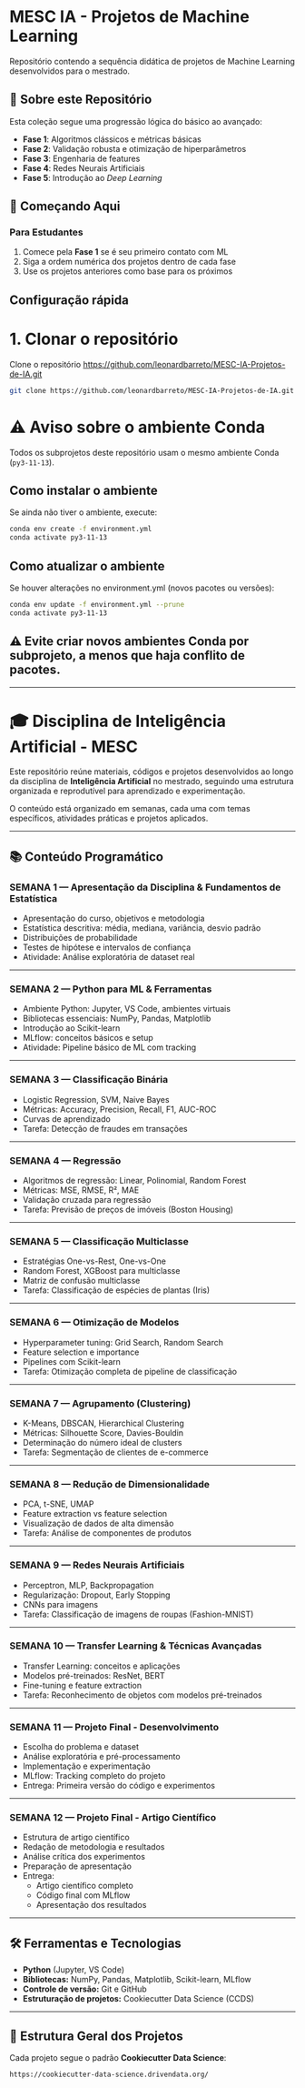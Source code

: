 # MESC IA - Projetos de Machine Learning

Repositório contendo a sequência didática de projetos de Machine Learning desenvolvidos para o mestrado.

## 🎯 Sobre este Repositório

Esta coleção segue uma progressão lógica do básico ao avançado:
- **Fase 1**: Algoritmos clássicos e métricas básicas
- **Fase 2**: Validação robusta e otimização de hiperparâmetros  
- **Fase 3**: Engenharia de features
- **Fase 4**: Redes Neurais Artificiais
- **Fase 5**: Introdução ao _Deep Learning_


## 🚀 Começando Aqui

### Para Estudantes
1. Comece pela **Fase 1** se é seu primeiro contato com ML
2. Siga a ordem numérica dos projetos dentro de cada fase
3. Use os projetos anteriores como base para os próximos

## Configuração rápida

# 1. Clonar o repositório 
Clone o repositório https://github.com/leonardbarreto/MESC-IA-Projetos-de-IA.git
```bash
git clone https://github.com/leonardbarreto/MESC-IA-Projetos-de-IA.git
```
# ⚠️ Aviso sobre o ambiente Conda

Todos os subprojetos deste repositório usam o mesmo ambiente Conda (`py3-11-13`).

## Como instalar o ambiente
Se ainda não tiver o ambiente, execute:
```bash
conda env create -f environment.yml
conda activate py3-11-13
```
## Como atualizar o ambiente
Se houver alterações no environment.yml (novos pacotes ou versões):
```bash
conda env update -f environment.yml --prune
conda activate py3-11-13
```

## ⚠️ Evite criar novos ambientes Conda por subprojeto, a menos que haja conflito de pacotes.

---

# 🎓 Disciplina de Inteligência Artificial - MESC

Este repositório reúne materiais, códigos e projetos desenvolvidos ao longo da disciplina de **Inteligência Artificial** no mestrado, seguindo uma estrutura organizada e reprodutível para aprendizado e experimentação.

O conteúdo está organizado em semanas, cada uma com temas específicos, atividades práticas e projetos aplicados.

---

## 📚 Conteúdo Programático

### **SEMANA 1 — Apresentação da Disciplina & Fundamentos de Estatística**
- Apresentação do curso, objetivos e metodologia
- Estatística descritiva: média, mediana, variância, desvio padrão
- Distribuições de probabilidade
- Testes de hipótese e intervalos de confiança
- Atividade: Análise exploratória de dataset real

---

### **SEMANA 2 — Python para ML & Ferramentas**
- Ambiente Python: Jupyter, VS Code, ambientes virtuais
- Bibliotecas essenciais: NumPy, Pandas, Matplotlib
- Introdução ao Scikit-learn
- MLflow: conceitos básicos e setup
- Atividade: Pipeline básico de ML com tracking

---
### **SEMANA 3 — Classificação Binária**
- Logistic Regression, SVM, Naive Bayes
- Métricas: Accuracy, Precision, Recall, F1, AUC-ROC
- Curvas de aprendizado
- Tarefa: Detecção de fraudes em transações

---

### **SEMANA 4 — Regressão**
- Algoritmos de regressão: Linear, Polinomial, Random Forest
- Métricas: MSE, RMSE, R², MAE
- Validação cruzada para regressão
- Tarefa: Previsão de preços de imóveis (Boston Housing)

---

### **SEMANA 5 — Classificação Multiclasse**
- Estratégias One-vs-Rest, One-vs-One
- Random Forest, XGBoost para multiclasse
- Matriz de confusão multiclasse
- Tarefa: Classificação de espécies de plantas (Iris)

---

### **SEMANA 6 — Otimização de Modelos**
- Hyperparameter tuning: Grid Search, Random Search
- Feature selection e importance
- Pipelines com Scikit-learn
- Tarefa: Otimização completa de pipeline de classificação

---

### **SEMANA 7 — Agrupamento (Clustering)**
- K-Means, DBSCAN, Hierarchical Clustering
- Métricas: Silhouette Score, Davies-Bouldin
- Determinação do número ideal de clusters
- Tarefa: Segmentação de clientes de e-commerce

---

### **SEMANA 8 — Redução de Dimensionalidade**
- PCA, t-SNE, UMAP
- Feature extraction vs feature selection
- Visualização de dados de alta dimensão
- Tarefa: Análise de componentes de produtos

---

### **SEMANA 9 — Redes Neurais Artificiais**
- Perceptron, MLP, Backpropagation
- Regularização: Dropout, Early Stopping
- CNNs para imagens
- Tarefa: Classificação de imagens de roupas (Fashion-MNIST)

---

### **SEMANA 10 — Transfer Learning & Técnicas Avançadas**
- Transfer Learning: conceitos e aplicações
- Modelos pré-treinados: ResNet, BERT
- Fine-tuning e feature extraction
- Tarefa: Reconhecimento de objetos com modelos pré-treinados

---

### **SEMANA 11 — Projeto Final - Desenvolvimento**
- Escolha do problema e dataset
- Análise exploratória e pré-processamento
- Implementação e experimentação
- MLflow: Tracking completo do projeto
- Entrega: Primeira versão do código e experimentos

---

### **SEMANA 12 — Projeto Final - Artigo Científico**
- Estrutura de artigo científico
- Redação de metodologia e resultados
- Análise crítica dos experimentos
- Preparação de apresentação
- Entrega:
  - Artigo científico completo
  - Código final com MLflow
  - Apresentação dos resultados

---

## 🛠 Ferramentas e Tecnologias

- **Python** (Jupyter, VS Code)
- **Bibliotecas:** NumPy, Pandas, Matplotlib, Scikit-learn, MLflow
- **Controle de versão:** Git e GitHub
- **Estruturação de projetos:** Cookiecutter Data Science (CCDS)

---

## 📂 Estrutura Geral dos Projetos

Cada projeto segue o padrão **Cookiecutter Data Science**: 
```bash
https://cookiecutter-data-science.drivendata.org/
```

